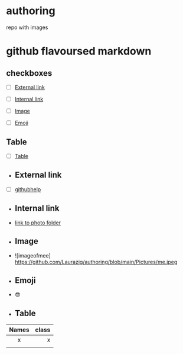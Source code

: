 # authoring
repo with images 
# github flavoursed markdown
## checkboxes
- [ ] [External link](#External_Link) 
- [ ] [Internal link](#Internal_Link)
- [ ] [Image](#Images)
- [ ] [Emoji](#Emoji)


## Table
- [ ] [Table](#Table)


- ## <a name="External_Link">External link</a> 
- [ ] [githubhelp](https://support.github.com/)

- ## <a name="Internal_Link">Internal link</a> 
- [link to photo folder](https://github.com/Laurazig/authoring/tree/main/Pictures)

- ## <a name="Image">Image</a> 
- ![imageofmee] https://github.com/Laurazig/authoring/blob/main/Pictures/me.jpeg

- ## <a name="Emoji">Emoji</a> 
- :sunglasses:


- ## <a name="Table">Table</a>

| Names | class |
|:-----:|------:|
|   x   |    x  |
|     |     |
